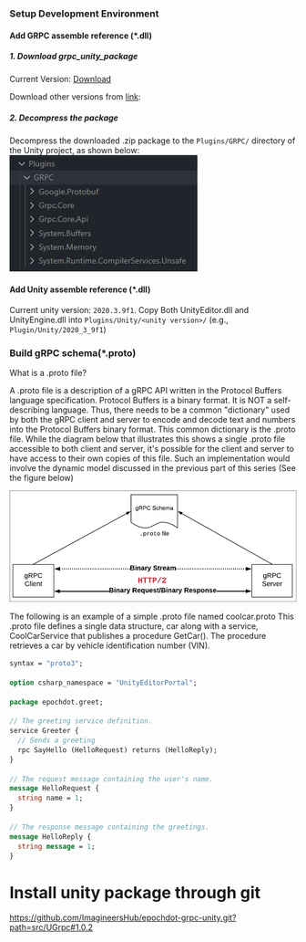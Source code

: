 ### Setup Development Environment

#### Add GRPC assemble reference (*.dll)
##### 1. Download grpc_unity_package

Current Version:  [Download](https://packages.grpc.io/archive/2022/03/851df6d46db90172427ad13178d0f319c6af889e-c6618abe-8aa9-4c92-a1ec-1c9ce2d58661/csharp/grpc_unity_package.2.45.0-dev202203040948.zip)

Download other versions from [link](https://packages.grpc.io/): 

##### 2. Decompress the package
Decompress the downloaded .zip package to the `Plugins/GRPC/` directory of the Unity project, as shown below:
![alt text](doc/Image/epochdot_grpc_unity_intro_install_grpc_lib.png)

#### Add Unity assemble reference (*.dll)
Current unity version: `2020.3.9f1`. 
Copy Both UnityEditor.dll and UnityEngine.dll into `Plugins/Unity/<unity version>/` (e.g., `Plugin/Unity/2020_3_9f1`)

### Build gRPC schema(*.proto)

What is a .proto file?

A .proto file is a description of a gRPC API written in the Protocol Buffers language specification. Protocol Buffers is a binary format. It is NOT a self-describing language. Thus, there needs to be a common "dictionary" used by both the gRPC client and server to encode and decode text and numbers into the Protocol Buffers binary format. This common dictionary is the .proto file. While the diagram below that illustrates this shows a single .proto file accessible to both client and server, it's possible for the client and server to have access to their own copies of this file. Such an implementation would involve the dynamic model discussed in the previous part of this series (See the figure below)

![alt text](doc/Image/epochdot_grpc_unity_intro_install_grpc_proto.png)

The following is an example of a simple .proto file named coolcar.proto This .proto file defines a single data structure, car along with a service, CoolCarService that publishes a procedure GetCar(). The procedure retrieves a car by vehicle identification number (VIN).

```proto
syntax = "proto3";

option csharp_namespace = "UnityEditorPortal";

package epochdot.greet;

// The greeting service definition.
service Greeter {
  // Sends a greeting
  rpc SayHello (HelloRequest) returns (HelloReply);
}

// The request message containing the user's name.
message HelloRequest {
  string name = 1;
}

// The response message containing the greetings.
message HelloReply {
  string message = 1;
}

```

# Install unity package through git
https://github.com/ImagineersHub/epochdot-grpc-unity.git?path=src/UGrpc#1.0.2
